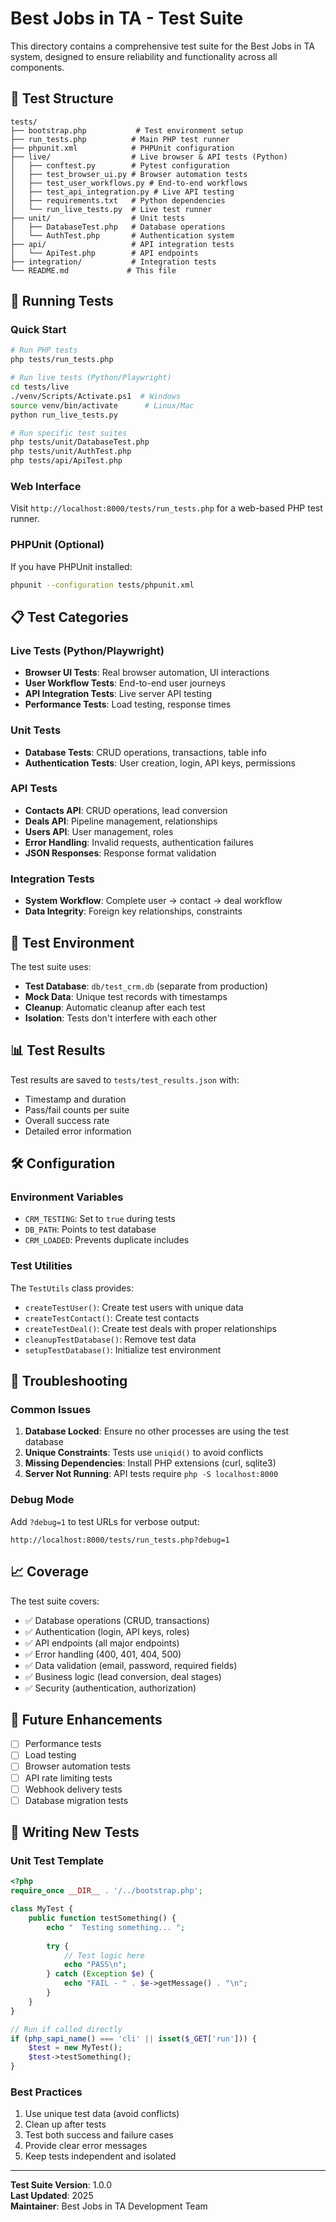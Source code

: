 # Best Jobs in TA - Test Suite

This directory contains a comprehensive test suite for the Best Jobs in TA system, designed to ensure reliability and functionality across all components.

## 🧪 Test Structure

```
tests/
├── bootstrap.php           # Test environment setup
├── run_tests.php          # Main PHP test runner
├── phpunit.xml            # PHPUnit configuration
├── live/                  # Live browser & API tests (Python)
│   ├── conftest.py        # Pytest configuration
│   ├── test_browser_ui.py # Browser automation tests
│   ├── test_user_workflows.py # End-to-end workflows
│   ├── test_api_integration.py # Live API testing
│   ├── requirements.txt   # Python dependencies
│   └── run_live_tests.py  # Live test runner
├── unit/                  # Unit tests
│   ├── DatabaseTest.php   # Database operations
│   └── AuthTest.php       # Authentication system
├── api/                   # API integration tests
│   └── ApiTest.php        # API endpoints
├── integration/           # Integration tests
└── README.md             # This file
```

## 🚀 Running Tests

### Quick Start
```bash
# Run PHP tests
php tests/run_tests.php

# Run live tests (Python/Playwright)
cd tests/live
./venv/Scripts/Activate.ps1  # Windows
source venv/bin/activate      # Linux/Mac
python run_live_tests.py

# Run specific test suites
php tests/unit/DatabaseTest.php
php tests/unit/AuthTest.php
php tests/api/ApiTest.php
```

### Web Interface
Visit `http://localhost:8000/tests/run_tests.php` for a web-based PHP test runner.

### PHPUnit (Optional)
If you have PHPUnit installed:
```bash
phpunit --configuration tests/phpunit.xml
```

## 📋 Test Categories

### Live Tests (Python/Playwright)
- **Browser UI Tests**: Real browser automation, UI interactions
- **User Workflow Tests**: End-to-end user journeys
- **API Integration Tests**: Live server API testing
- **Performance Tests**: Load testing, response times

### Unit Tests
- **Database Tests**: CRUD operations, transactions, table info
- **Authentication Tests**: User creation, login, API keys, permissions

### API Tests
- **Contacts API**: CRUD operations, lead conversion
- **Deals API**: Pipeline management, relationships
- **Users API**: User management, roles
- **Error Handling**: Invalid requests, authentication failures
- **JSON Responses**: Response format validation

### Integration Tests
- **System Workflow**: Complete user → contact → deal workflow
- **Data Integrity**: Foreign key relationships, constraints

## 🔧 Test Environment

The test suite uses:
- **Test Database**: `db/test_crm.db` (separate from production)
- **Mock Data**: Unique test records with timestamps
- **Cleanup**: Automatic cleanup after each test
- **Isolation**: Tests don't interfere with each other

## 📊 Test Results

Test results are saved to `tests/test_results.json` with:
- Timestamp and duration
- Pass/fail counts per suite
- Overall success rate
- Detailed error information

## 🛠 Configuration

### Environment Variables
- `CRM_TESTING`: Set to `true` during tests
- `DB_PATH`: Points to test database
- `CRM_LOADED`: Prevents duplicate includes

### Test Utilities
The `TestUtils` class provides:
- `createTestUser()`: Create test users with unique data
- `createTestContact()`: Create test contacts
- `createTestDeal()`: Create test deals with proper relationships
- `cleanupTestDatabase()`: Remove test data
- `setupTestDatabase()`: Initialize test environment

## 🐛 Troubleshooting

### Common Issues

1. **Database Locked**: Ensure no other processes are using the test database
2. **Unique Constraints**: Tests use `uniqid()` to avoid conflicts
3. **Missing Dependencies**: Install PHP extensions (curl, sqlite3)
4. **Server Not Running**: API tests require `php -S localhost:8000`

### Debug Mode
Add `?debug=1` to test URLs for verbose output:
```
http://localhost:8000/tests/run_tests.php?debug=1
```

## 📈 Coverage

The test suite covers:
- ✅ Database operations (CRUD, transactions)
- ✅ Authentication (login, API keys, roles)
- ✅ API endpoints (all major endpoints)
- ✅ Error handling (400, 401, 404, 500)
- ✅ Data validation (email, password, required fields)
- ✅ Business logic (lead conversion, deal stages)
- ✅ Security (authentication, authorization)

## 🔮 Future Enhancements

- [ ] Performance tests
- [ ] Load testing
- [ ] Browser automation tests
- [ ] API rate limiting tests
- [ ] Webhook delivery tests
- [ ] Database migration tests

## 📝 Writing New Tests

### Unit Test Template
```php
<?php
require_once __DIR__ . '/../bootstrap.php';

class MyTest {
    public function testSomething() {
        echo "  Testing something... ";
        
        try {
            // Test logic here
            echo "PASS\n";
        } catch (Exception $e) {
            echo "FAIL - " . $e->getMessage() . "\n";
        }
    }
}

// Run if called directly
if (php_sapi_name() === 'cli' || isset($_GET['run'])) {
    $test = new MyTest();
    $test->testSomething();
}
```

### Best Practices
1. Use unique test data (avoid conflicts)
2. Clean up after tests
3. Test both success and failure cases
4. Provide clear error messages
5. Keep tests independent and isolated

---

**Test Suite Version**: 1.0.0  
**Last Updated**: 2025  
**Maintainer**: Best Jobs in TA Development Team 